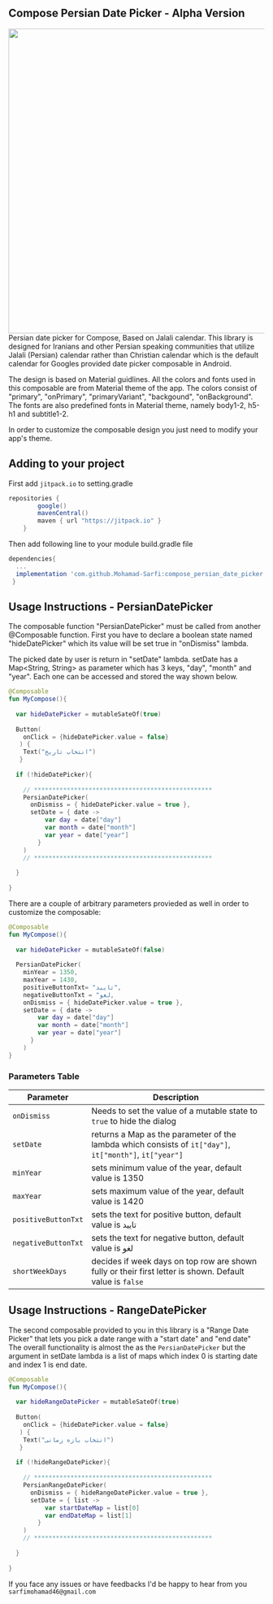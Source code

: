 
## Compose Persian Date Picker - Alpha Version
<img alt="" src="https://s6.uupload.ir/files/per_calender_p5l2.jpg" width="600">
Persian date picker for Compose, Based on Jalali calendar.
This library is designed for Iranians and other Persian speaking communities that utilize Jalali (Persian) calendar rather than Christian calendar which is the default calendar for Googles provided date picker composable in Android.

The design is based on Material guidlines. All the colors and fonts used in this composable are from Material theme of the app. The colors consist of "primary", "onPrimary", "primaryVariant", "backgound", "onBackground".
The fonts are also predefined fonts in Material theme, namely body1-2, h5-h1 and subtitle1-2. 

In order to customize the composable design you just need to modify your app's theme.




## Adding to your project
First add `jitpack.io` to setting.gradle
```groovy
repositories {
        google()
        mavenCentral()
        maven { url "https://jitpack.io" }
    }
```

Then add following line to your module build.gradle file
```groovy
dependencies{
  ...
  implementation 'com.github.Mohamad-Sarfi:compose_persian_date_picker:0.5.0'
 }
```

## Usage Instructions - PersianDatePicker
The composable function "PersianDatePicker" must be called from another @Composable function.
First you have to declare a boolean state named "hideDatePicker" which its value will be set true in "onDismiss" lambda.

The picked date by user is return in "setDate" lambda. setDate has a Map<String, String> as parameter which has 3 keys, "day", "month" and "year". Each one can be accessed and stored the way shown below.

```kotlin
@Composable
fun MyCompose(){
  
  var hideDatePicker = mutableSateOf(true)
  
  Button(
    onClick = {hideDatePicker.value = false}
   ) {
    Text("انتخاب تاریخ")
   }
  
  if (!hideDatePicker){
  
    // *************************************************
    PersianDatePicker(
      onDismiss = { hideDatePicker.value = true }, 
      setDate = { date ->
          var day = date["day"]
          var month = date["month"]
          var year = date["year"]
        }
    )
    // *************************************************
    
  }
 
}
```

There are a couple of arbitrary parameters provieded as well in order to customize the composable:
```kotlin
@Composable
fun MyCompose(){
  
  var hideDatePicker = mutableSateOf(false)
  
  PersianDatePicker(
    minYear = 1350,
    maxYear = 1430,
    positiveButtonTxt= "تایید",
    negativeButtonTxt = "لغو,
    onDismiss = { hideDatePicker.value = true }, 
    setDate = { date ->
        var day = date["day"]
        var month = date["month"]
        var year = date["year"]
      }
    )
}
```
### Parameters Table
| Parameter | Description |
| --- | --- |
|`onDismiss`| Needs to set the value of a mutable state to `true` to hide the dialog | 
| `setDate` | returns a Map as the parameter of the lambda which consists of `it["day"]`,  `it["month"]`,  `it["year"]`
| `minYear` | sets minimum value of the year, default value is 1350 |
| `maxYear` | sets maximum value of the year, default value is 1420 |
| `positiveButtonTxt` | sets the text for positive button, default value is تایید |
| `negativeButtonTxt` | sets the text for negative button, default value is لغو |
| `shortWeekDays` | decides if week days on top row are shown fully or their first letter is shown. Default value is `false`|


## Usage Instructions - RangeDatePicker
The second composable provided to you in this library is a "Range Date Picker" that lets you pick a date range with a "start date" and "end date"
The overall functionality is almost the as the `PersianDatePicker` but the argument in setDate lambda is a list of maps which index 0 is starting date and index 1 is end date.

```kotlin
@Composable
fun MyCompose(){
  
  var hideRangeDatePicker = mutableSateOf(true)
  
  Button(
    onClick = {hideDatePicker.value = false}
   ) {
    Text("انتخاب بازه زمانی")
   }
  
  if (!hideRangeDatePicker){
  
    // *************************************************
    PersianRangeDatePicker(
      onDismiss = { hideRangeDatePicker.value = true }, 
      setDate = { list ->
          var startDateMap = list[0]
          var endDateMap = list[1]
        }
    )
    // *************************************************
    
  }
 
}
```

If you face any issues or have feedbacks I'd be happy to hear from you `sarfimohamad46@gmail.com`



